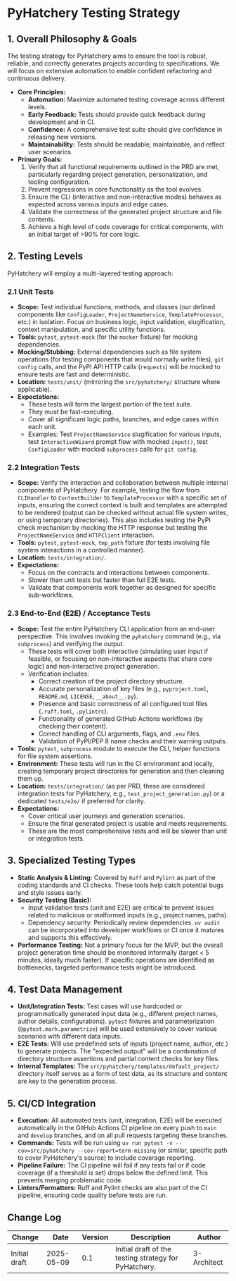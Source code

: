# PyHatchery Testing Strategy

## 1. Overall Philosophy & Goals

The testing strategy for PyHatchery aims to ensure the tool is robust, reliable, and correctly generates projects according to specifications. We will focus on extensive automation to enable confident refactoring and continuous delivery.

* **Core Principles:**
  * **Automation:** Maximize automated testing coverage across different levels.
  * **Early Feedback:** Tests should provide quick feedback during development and in CI.
  * **Confidence:** A comprehensive test suite should give confidence in releasing new versions.
  * **Maintainability:** Tests should be readable, maintainable, and reflect user scenarios.
* **Primary Goals:**
    1. Verify that all functional requirements outlined in the PRD are met, particularly regarding project generation, personalization, and tooling configuration.
    2. Prevent regressions in core functionality as the tool evolves.
    3. Ensure the CLI (interactive and non-interactive modes) behaves as expected across various inputs and edge cases.
    4. Validate the correctness of the generated project structure and file contents.
    5. Achieve a high level of code coverage for critical components, with an initial target of >90% for core logic.

## 2. Testing Levels

PyHatchery will employ a multi-layered testing approach:

### 2.1 Unit Tests

* **Scope:** Test individual functions, methods, and classes (our defined components like `ConfigLoader`, `ProjectNameService`, `TemplateProcessor`, etc.) in isolation. Focus on business logic, input validation, slugification, context manipulation, and specific utility functions.
* **Tools:** `pytest`, `pytest-mock` (for the `mocker` fixture) for mocking dependencies.
* **Mocking/Stubbing:** External dependencies such as file system operations (for testing components that would normally write files), `git config` calls, and the PyPI API HTTP calls (`requests`) will be mocked to ensure tests are fast and deterministic.
* **Location:** `tests/unit/` (mirroring the `src/pyhatchery/` structure where applicable).
* **Expectations:**
  * These tests will form the largest portion of the test suite.
  * They must be fast-executing.
  * Cover all significant logic paths, branches, and edge cases within each unit.
  * Examples: Test `ProjectNameService` slugification for various inputs, test `InteractiveWizard` prompt flow with mocked `input()`, test `ConfigLoader` with mocked `subprocess` calls for `git config`.

### 2.2 Integration Tests

* **Scope:** Verify the interaction and collaboration between multiple internal components of PyHatchery. For example, testing the flow from `CLIHandler` to `ContextBuilder` to `TemplateProcessor` with a specific set of inputs, ensuring the correct context is built and templates are attempted to be rendered (output can be checked without actual file system writes, or using temporary directories). This also includes testing the PyPI check mechanism by mocking the HTTP response but testing the `ProjectNameService` and `HTTPClient` interaction.
* **Tools:** `pytest`, `pytest-mock`, `tmp_path` fixture (for tests involving file system interactions in a controlled manner).
* **Location:** `tests/integration/`.
* **Expectations:**
  * Focus on the contracts and interactions between components.
  * Slower than unit tests but faster than full E2E tests.
  * Validate that components work together as designed for specific sub-workflows.

### 2.3 End-to-End (E2E) / Acceptance Tests

* **Scope:** Test the entire PyHatchery CLI application from an end-user perspective. This involves invoking the `pyhatchery` command (e.g., via `subprocess`) and verifying the output.
  * These tests will cover both interactive (simulating user input if feasible, or focusing on non-interactive aspects that share core logic) and non-interactive project generation.
  * Verification includes:
    * Correct creation of the project directory structure.
    * Accurate personalization of key files (e.g., `pyproject.toml`, `README.md`, `LICENSE`, `__about__.py`).
    * Presence and basic correctness of all configured tool files (`.ruff.toml`, `.pylintrc`).
    * Functionality of generated GitHub Actions workflows (by checking their content).
    * Correct handling of CLI arguments, flags, and `.env` files.
    * Validation of PyPI/PEP 8 name checks and their warning outputs.
* **Tools:** `pytest`, `subprocess` module to execute the CLI, helper functions for file system assertions.
* **Environment:** These tests will run in the CI environment and locally, creating temporary project directories for generation and then cleaning them up.
* **Location:** `tests/integration/` (as per PRD, these are considered integration tests for PyHatchery, e.g., `test_project_generation.py`) or a dedicated `tests/e2e/` if preferred for clarity.
* **Expectations:**
  * Cover critical user journeys and generation scenarios.
  * Ensure the final generated project is usable and meets requirements.
  * These are the most comprehensive tests and will be slower than unit or integration tests.

## 3. Specialized Testing Types

* **Static Analysis & Linting:** Covered by `Ruff` and `Pylint` as part of the coding standards and CI checks. These tools help catch potential bugs and style issues early.
* **Security Testing (Basic):**
  * Input validation tests (unit and E2E) are critical to prevent issues related to malicious or malformed inputs (e.g., project names, paths).
  * Dependency security: Periodically review dependencies. `uv audit` can be incorporated into developer workflows or CI once it matures and supports this effectively.
* **Performance Testing:** Not a primary focus for the MVP, but the overall project generation time should be monitored informally (target < 5 minutes, ideally much faster). If specific operations are identified as bottlenecks, targeted performance tests might be introduced.

## 4. Test Data Management

* **Unit/Integration Tests:** Test cases will use hardcoded or programmatically generated input data (e.g., different project names, author details, configurations). `pytest` fixtures and parameterization (`@pytest.mark.parametrize`) will be used extensively to cover various scenarios with different data inputs.
* **E2E Tests:** Will use predefined sets of inputs (project name, author, etc.) to generate projects. The "expected output" will be a combination of directory structure assertions and partial content checks for key files.
* **Internal Templates:** The `src/pyhatchery/templates/default_project/` directory itself serves as a form of test data, as its structure and content are key to the generation process.

## 5. CI/CD Integration

* **Execution:** All automated tests (unit, integration, E2E) will be executed automatically in the GitHub Actions CI pipeline on every push to `main` and `develop` branches, and on all pull requests targeting these branches.
* **Commands:** Tests will be run using `uv run pytest -v --cov=src/pyhatchery --cov-report=term-missing` (or similar, specific path to cover PyHatchery's source) to include coverage reporting.
* **Pipeline Failure:** The CI pipeline will fail if any tests fail or if code coverage (if a threshold is set) drops below the defined limit. This prevents merging problematic code.
* **Linters/Formatters:** Ruff and Pylint checks are also part of the CI pipeline, ensuring code quality before tests are run.

## Change Log

| Change        | Date       | Version | Description                                          | Author      |
| ------------- | ---------- | ------- | ---------------------------------------------------- | ----------- |
| Initial draft | 2025-05-09 | 0.1     | Initial draft of the testing strategy for PyHatchery. | 3-Architect |
